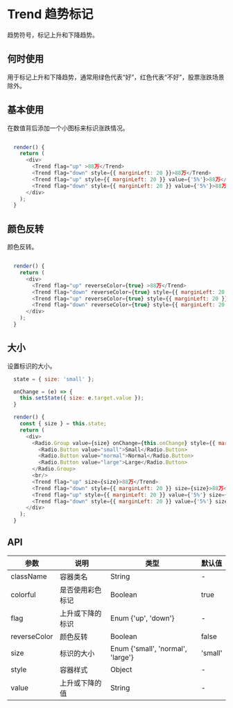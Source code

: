 # Trend 趋势标记

趋势符号，标记上升和下降趋势。

## 何时使用

用于标记上升和下降趋势，通常用绿色代表“好”，红色代表“不好”，股票涨跌场景除外。

## 基本使用

在数值背后添加一个小图标来标识涨跌情况。

```js

  render() {
    return (
      <div>
        <Trend flag="up" >88万</Trend>
        <Trend flag="down" style={{ marginLeft: 20 }}>88万</Trend>
        <Trend flag="up" style={{ marginLeft: 20 }} value={'5%'}>88万</Trend>
        <Trend flag="down" style={{ marginLeft: 20 }} value={'5%'}>88万</Trend>
      </div>
    );
  }
```

## 颜色反转

颜色反转。

```js

  render() {
    return (
      <div>
        <Trend flag="up" reverseColor={true} >88万</Trend>
        <Trend flag="down" reverseColor={true} style={{ marginLeft: 20 }}>88万</Trend>
        <Trend flag="up" reverseColor={true} style={{ marginLeft: 20 }} value={'5%'}>88万</Trend>
        <Trend flag="down" reverseColor={true} style={{ marginLeft: 20 }} value={'5%'}>88万</Trend>
      </div>
    );
  }
```

## 大小

设置标识的大小。

```js
  state = { size: 'small' };

  onChange = (e) => {
    this.setState({ size: e.target.value });
  }

  render() {
    const { size } = this.state;
    return (
      <div>
        <Radio.Group value={size} onChange={this.onChange} style={{ marginBottom: 20 }}>
          <Radio.Button value="small">Small</Radio.Button>
          <Radio.Button value="normal">Normal</Radio.Button>
          <Radio.Button value="large">Large</Radio.Button>
        </Radio.Group>
        <br/>
        <Trend flag="up" size={size}>88万</Trend>
        <Trend flag="down" style={{ marginLeft: 20 }} size={size}>88万</Trend>
        <Trend flag="up" style={{ marginLeft: 20 }} value={'5%'} size={size}>88万</Trend>
        <Trend flag="down" style={{ marginLeft: 20 }} value={'5%'} size={size}>88万</Trend>
      </div>
    );
  }

```

## API

| 参数         | 说明             | 类型                              | 默认值  |
| ------------ | ---------------- | --------------------------------- | ------- |
| className    | 容器类名         | String                            | -       |
| colorful     | 是否使用彩色标记 | Boolean                           | true    |
| flag         | 上升或下降的标识 | Enum {'up', 'down'}               | -       |
| reverseColor | 颜色反转         | Boolean                           | false   |
| size         | 标识的大小       | Enum {'small', 'normal', 'large'} | 'small' |
| style        | 容器样式         | Object                            | -       |
| value        | 上升或下降的值   | String                            | -       |
